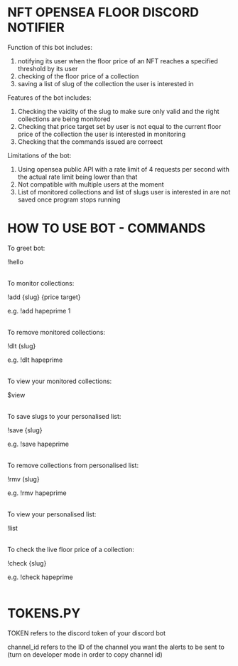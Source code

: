 # NFT OPENSEA FLOOR DISCORD NOTIFIER

Function of this bot includes:
1. notifying its user when the floor price of an NFT reaches a specified threshold by its user 
2. checking of the floor price of a collection
3. saving a list of slug of the collection the user is interested in

Features of the bot includes:
1. Checking the vaidity of the slug to make sure only valid and the right collections are being monitored
2. Checking that price target set by user is not equal to the current floor price of the collection the user is interested in monitoring
3. Checking that the commands issued are correect

Limitations of the bot:
1. Using opensea public API with a rate limit of 4 requests per second with the actual rate limit being lower than that
2. Not compatible with multiple users at the moment
3. List of monitored collections and list of slugs user is interested in are not saved once program stops running

# HOW TO USE BOT - COMMANDS

To greet bot:

!hello <br /> <br />


To monitor collections:

!add {slug} {price target}

e.g. !add hapeprime 1 <br /> <br />


To remove monitored collections:

!dlt (slug}

e.g. !dlt hapeprime <br /> <br />


To view your monitored collections:

$view <br /> <br />


To save slugs to your personalised list:

!save {slug}

e.g. !save hapeprime <br /> <br />


To remove collections from personalised list:

!rmv (slug}

e.g. !rmv hapeprime <br /> <br />


To view your personalised list:

!list <br /> <br />


To check the live floor price of a collection:

!check {slug}

e.g. !check hapeprime  <br /> <br />

# TOKENS.PY

TOKEN refers to the discord token of your discord bot 

channel_id refers to the ID of the channel you want the alerts to be sent to (turn on developer mode in order to copy channel id)
